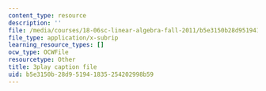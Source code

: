 ```yaml
---
content_type: resource
description: ''
file: /media/courses/18-06sc-linear-algebra-fall-2011/b5e3150b28d951941835254202998b59_9Q1q7s1jTzU.srt
file_type: application/x-subrip
learning_resource_types: []
ocw_type: OCWFile
resourcetype: Other
title: 3play caption file
uid: b5e3150b-28d9-5194-1835-254202998b59
---
```

